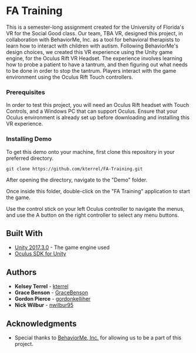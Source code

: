 # FA Training

This is a semester-long assignment created for the University of Florida's VR for the Social Good class. Our team, TBA VR, designed this project, in collaboration with BehaviorMe, Inc. as a tool for behavioral therapists to learn how to interact with children with autism. Following BehaviorMe's design choices, we created this VR experience using the Unity game engine, for the Oculus Rift VR Headset. The experience involves learning how to probe a patient to have a tantrum, and then figuring out what needs to be done in order to stop the tantrum. Players interact with the game environment using the Oculus Rift Touch controllers.

### Prerequisites

In order to test this project, you will need an Oculus Rift headset with Touch Controls, and a Windows PC that can support Oculus. Ensure that your Oculus environment is already set up before downloading and installing this VR experience.

### Installing Demo

To get this demo onto your machine, first clone this repository in your preferred directory.

```
git clone https://github.com/kterrel/FA-Training.git
```

After opening the directory, navigate to the "Demo" folder.

Once inside this folder, double-click on the "FA Training" application to start the game.

Use the control stick on your left Oculus controller to navigate the menus, and use the A button on the right controller to select any menu buttons.

## Built With

* [Unity 2017.3.0](https://unity3d.com/unity/whats-new/unity-2017.3.0) - The game engine used
* [Oculus SDK for Unity](https://developer.oculus.com/documentation/unity/latest/concepts/book-unity-gsg/)

## Authors

* **Kelsey Terrel** - [kterrel](https://github.com/kterrel)
* **Grace Benson** - [GraceBenson](https://github.com/GraceBenson)
* **Gordon Pierce** - [gordonkelliher](https://github.com/gordonkelliher)
* **Nick Wilbur** - [nwilbur95](https://github.com/nwilbur95)

## Acknowledgments

* Special thanks to [BehaviorMe, Inc.](https://www.behaviorme.co/) for allowing us to be a part of this project.

